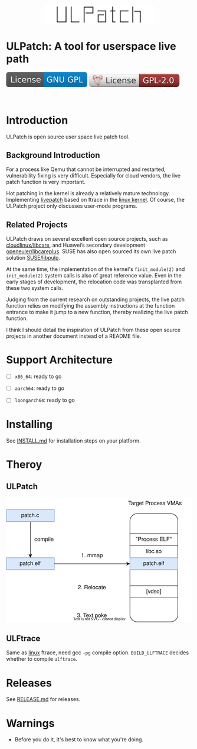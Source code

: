 <center><a href="images/logo.png"><img src="images/logo.png" border=0 width=300></a></center>

# ULPatch: A tool for userspace live path
![License GPL](images/License-GNU-GPL-blue.svg)
![License GPL 2.0](images/License-GNU-GPL-2.0.svg)

<br/>


# Introduction

ULPatch is open source user space live patch tool.


## Background Introduction

For a process like Qemu that cannot be interrupted and restarted, vulnerability fixing is very difficult. Especially for cloud vendors, the live patch function is very important.

Hot patching in the kernel is already a relatively mature technology. Implementing [livepatch](https://docs.kernel.org/livepatch/livepatch.html) based on ftrace in the [linux kernel](https://github.com/torvalds/linux). Of course, the ULPatch project only discusses user-mode programs.


## Related Projects

ULPatch draws on several excellent open source projects, such as [cloudlinux/libcare](https://github.com/cloudlinux/libcare), and Huawei’s secondary development [openeuler/libcareplus](https://gitee.com/openeuler/libcareplus). SUSE has also open sourced its own live patch solution [SUSE/libpulp](https://github.com/SUSE/libpulp).

At the same time, the implementation of the kernel's `finit_module(2)` and `init_module(2)` system calls is also of great reference value. Even in the early stages of development, the relocation code was transplanted from these two system calls.

Judging from the current research on outstanding projects, the live patch function relies on modifying the assembly instructions at the function entrance to make it jump to a new function, thereby realizing the live patch function.

I think I should detail the inspiration of ULPatch from these open source projects in another document instead of a README file.


# Support Architecture

- [ ] `x86_64`: ready to go
- [ ] `aarch64`: ready to go
- [ ] `loongarch64`: ready to go


# Installing

See [INSTALL.md](INSTALL.md) for installation steps on your platform.


# Theroy

## ULPatch

![ulpatch](docs/images/ulpatch.drawio.svg)


## ULFtrace

Same as [linux](https://github.com/torvalds/linux) ftrace, need gcc `-pg` compile option.
`BUILD_ULFTRACE` decides whether to compile `ulftrace`.


# Releases

See [RELEASE.md](RELEASE.md) for releases.


# Warnings

- Before you do it, it's best to know what you're doing.


